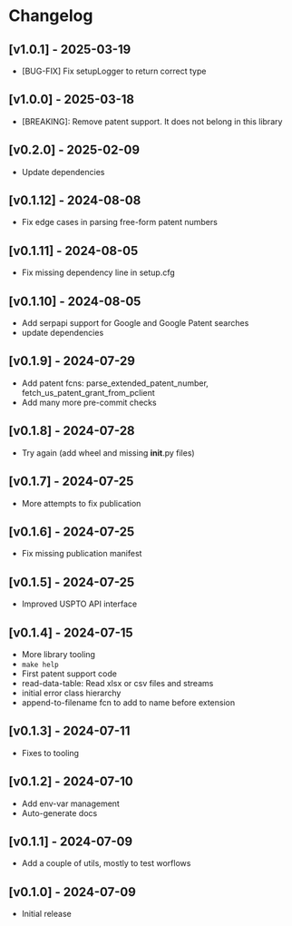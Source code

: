 # Changelog

## [v1.0.1] - 2025-03-19

- [BUG-FIX] Fix setupLogger to return correct type

## [v1.0.0] - 2025-03-18

- [BREAKING]: Remove patent support. It does not belong in this library

## [v0.2.0] - 2025-02-09

- Update dependencies

## [v0.1.12] - 2024-08-08

- Fix edge cases in parsing free-form patent numbers

## [v0.1.11] - 2024-08-05

- Fix missing dependency line in setup.cfg

## [v0.1.10] - 2024-08-05

- Add serpapi support for Google and Google Patent searches
- update dependencies

## [v0.1.9] - 2024-07-29

- Add patent fcns: parse_extended_patent_number, fetch_us_patent_grant_from_pclient
- Add many more pre-commit checks

## [v0.1.8] - 2024-07-28

- Try again (add wheel and missing __init__.py files)

## [v0.1.7] - 2024-07-25

- More attempts to fix publication

## [v0.1.6] - 2024-07-25

- Fix missing publication manifest

## [v0.1.5] - 2024-07-25

- Improved USPTO API interface

## [v0.1.4] - 2024-07-15

- More library tooling
- `make help`
- First patent support code
- read-data-table: Read xlsx or csv files and streams
- initial error class hierarchy
- append-to-filename fcn to add to name before extension

## [v0.1.3] - 2024-07-11

- Fixes to tooling

## [v0.1.2] - 2024-07-10

- Add env-var management
- Auto-generate docs

## [v0.1.1] - 2024-07-09

- Add a couple of utils, mostly to test worflows

## [v0.1.0] - 2024-07-09

- Initial release
